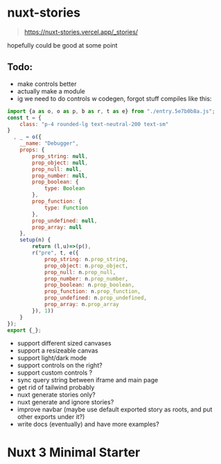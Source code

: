 # nuxt-stories

> https://nuxt-stories.vercel.app/_stories/

hopefully could be good at some point


## Todo:

- make controls better
- actually make a module
- ig we need to do controls w codegen, forgot stuff compiles like this:
```js
import {a as o, o as p, b as r, t as e} from "./entry.5e7b0b8a.js";
const t = {
    class: "p-4 rounded-lg text-neutral-200 text-sm"
}
  , _ = o({
    __name: "Debugger",
    props: {
        prop_string: null,
        prop_object: null,
        prop_null: null,
        prop_number: null,
        prop_boolean: {
            type: Boolean
        },
        prop_function: {
            type: Function
        },
        prop_undefined: null,
        prop_array: null
    },
    setup(n) {
        return (l,u)=>(p(),
        r("pre", t, e({
            prop_string: n.prop_string,
            prop_object: n.prop_object,
            prop_null: n.prop_null,
            prop_number: n.prop_number,
            prop_boolean: n.prop_boolean,
            prop_function: n.prop_function,
            prop_undefined: n.prop_undefined,
            prop_array: n.prop_array
        }), 1))
    }
});
export {_};
```
- support different sized canvases
- support a resizeable canvas
- support light/dark mode
- support controls on the right?
- support custom controls ?
- sync query string between iframe and main page
- get rid of tailwind probably
- nuxt generate stories only?
- nuxt generate and ignore stories?
- improve navbar (maybe use default exported story as roots, and put other exports under it?)
- write docs (eventually) and have more examples?

<details>

<summary style="display: inline">

# Nuxt 3 Minimal Starter

</summary>

Look at the [Nuxt 3 documentation](https://nuxt.com/docs/getting-started/introduction) to learn more.

## Setup

Make sure to install the dependencies:

```bash
# yarn
yarn install

# npm
npm install

# pnpm
pnpm install --shamefully-hoist
```

## Development Server

Start the development server on http://localhost:3000

```bash
npm run dev
```

## Production

Build the application for production:

```bash
npm run build
```

Locally preview production build:

```bash
npm run preview
```

Check out the [deployment documentation](https://nuxt.com/docs/getting-started/deployment) for more information.

</details>